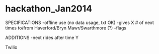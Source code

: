hackathon_Jan2014
=================


SPECIFICATIONS
-offline use (no data usage, txt OK)
-gives X # of next times to/from Haverford/Bryn Mawr/Swarthmore (?)
-flags 

ADDITIONS
-next rides after time Y




Twilio

